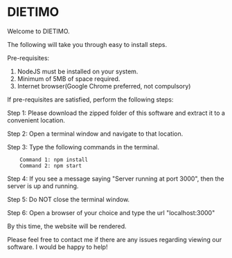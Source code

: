 # DIETIMO
Welcome to DIETIMO.

The following will take you through easy to install steps.

Pre-requisites: 
1) NodeJS must be installed on your system.
2) Minimum of 5MB of space required.
3) Internet browser(Google Chrome preferred, not compulsory)

If pre-requisites are satisfied, perform the following steps:

Step 1: Please download the zipped folder of this software and extract it to a convenient location.

Step 2: Open a terminal window and navigate to that location.

Step 3: Type the following commands in the terminal.

        Command 1: npm install
        Command 2: npm start

Step 4: If you see a message saying "Server running at port 3000", then the server is up and running.

Step 5: Do NOT close the terminal window.

Step 6: Open a browser of your choice and type the url "localhost:3000"

By this time, the website will be rendered.


Please feel free to contact me if there are any issues regarding viewing our software. I would be happy to help!

